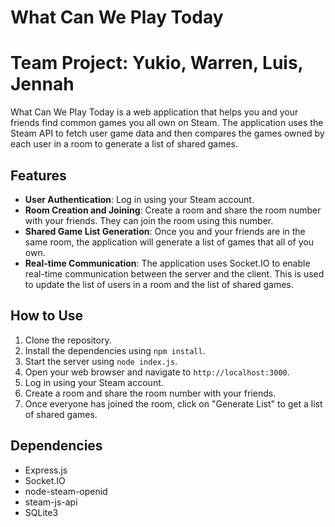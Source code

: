 # What Can We Play Today
# Team Project: Yukio, Warren, Luis, Jennah

What Can We Play Today is a web application that helps you and your friends find common games you all own on Steam. The application uses the Steam API to fetch user game data and then compares the games owned by each user in a room to generate a list of shared games.

## Features

- **User Authentication**: Log in using your Steam account.
- **Room Creation and Joining**: Create a room and share the room number with your friends. They can join the room using this number.
- **Shared Game List Generation**: Once you and your friends are in the same room, the application will generate a list of games that all of you own.
- **Real-time Communication**: The application uses Socket.IO to enable real-time communication between the server and the client. This is used to update the list of users in a room and the list of shared games.

## How to Use

1. Clone the repository.
2. Install the dependencies using `npm install`.
3. Start the server using `node index.js`.
4. Open your web browser and navigate to `http://localhost:3000`.
5. Log in using your Steam account.
6. Create a room and share the room number with your friends.
7. Once everyone has joined the room, click on "Generate List" to get a list of shared games.

## Dependencies

- Express.js
- Socket.IO
- node-steam-openid
- steam-js-api
- SQLite3
